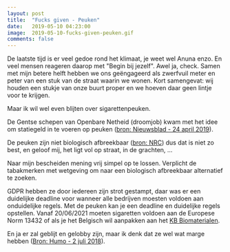 ```yaml
---
layout: post
title:  "Fucks given - Peuken"
date:   2019-05-10 04:23:00
image:  2019-05-10-fucks-given-peuken.gif
comments: false
---
```

De laatste tijd is er veel gedoe rond het klimaat, je weet wel Anuna enzo. En veel
mensen reageren daarop met "Begin bij jezelf". Awel ja, check. Samen met mijn betere helft hebben we ons geëngageerd als zwerfvuil meter en peter
van een stuk van de straat waarin we wonen. Kort samengevat: wij houden een stukje 
van onze buurt proper en we hoeven daar geen lintje voor te krijgen.

Maar ik wil wel even blijten over sigarettenpeuken.

De Gentse schepen van Openbare Netheid (droomjob) kwam met het idee om statiegeld
in te voeren op peuken ([bron: Nieuwsblad - 24 april 2019](https://www.nieuwsblad.be/cnt/dmf20190424_04348104)).

De peuken zijn niet biologisch afbreekbaar ([bron: NRC](https://www.nrc.nl/nieuws/2015/10/05/het-duurt-ongeveer-twee-jaar-voordat-een-peuk-ver-1541935-a432681))
dus dat is niet zo best, en geloof mij, het ligt vol op straat, in de grachten, ...

Naar mijn bescheiden mening vrij simpel op te lossen. Verplicht de tabakmerken met
wetgeving om naar een biologisch afbreekbaar alternatief te zoeken.

GDPR hebben ze door iedereen zijn strot gestampt, daar was er een duidelijke 
deadline voor wanneer alle bedrijven moesten voldoen aan onduidelijke regels. Met 
de peuken kan je een deadline en duidelijke regels opstellen. Vanaf 20/06/2021
moeten sigaretten voldoen aan de Europese Norm 13432 of als je het Belgisch wil 
aanpakken aan het [KB Biomaterialen](https://www.health.belgium.be/nl/milieu/producten-vermarkten/biologisch-afbreekbare-en-composteerbare-materialen).

En ja er zal geblijt en gelobby zijn, maar ik denk dat ze wel wat marge hebben ([Bron: Humo - 2 juli 2018](https://www.humo.be/humo-archief/391885/nog-lang-niet-uitgedoofd-hoe-de-tabaksindustrie-erin-blijft-slagen-om-miljarden-euro-winst-te-boeken)).
